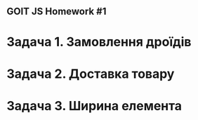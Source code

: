 ## GOIT JS Homework #1

# Задача 1. Замовлення дроїдів

# Задача 2. Доставка товару

# Задача 3. Ширина елемента
